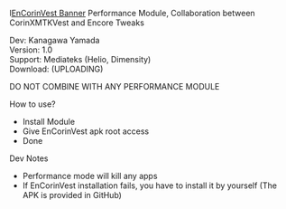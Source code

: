 l[EnCorinVest Banner](https://github.com/user-attachments/assets/dffefeac-e211-4c9f-8236-fa8bb5df0a4f)
Performance Module, Collaboration between CorinXMTKVest and Encore Tweaks

Dev: Kanagawa Yamada <br />
Version: 1.0 <br />
Support: Mediateks (Helio, Dimensity) <br />
Download: (UPLOADING) <br />

DO NOT COMBINE WITH ANY PERFORMANCE MODULE

How to use? 
- Install Module
- Give EnCorinVest apk root access 
- Done

Dev Notes
- Performance mode will kill any apps
- If EnCorinVest installation fails, you have to install it by yourself (The APK is provided in GitHub)
